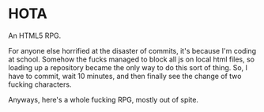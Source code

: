 # HOTA
An HTML5 RPG.

For anyone else horrified at the disaster of commits, it's because I'm coding at school. Somehow the fucks managed to block all js on local html files, so loading up a repository became the only way to do this sort of thing. So, I have to commit, wait 10 minutes, and then finally see the change of two fucking characters.

Anyways, here's a whole fucking RPG, mostly out of spite.
